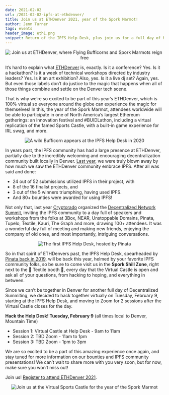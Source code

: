 ```yaml
---
date: 2021-02-02
url: /2021-02-02-ipfs-at-ethdenver/
title: Join us at ETHDenver 2021, year of the Spork Marmot!
author: Jenn Turner
tags: events
header_image: eth1.png
snippet: Return of the IPFS Help Desk, plus join us for a full day of hacking IPFS!
---
```


<p style="text-align: center;">
  <img src="/img/120-ipfs-at-ethdenver/flyingspork.png" alt="Join us at ETHDenver, where Flying Bufficorns and Spork Marmots reign free">
</p>

It’s hard to explain what [ETHDenver](https://www.ethdenver.com/) is, exactly. Is it a conference? Yes. Is it a hackathon? Is it a week of technical workshops directed by industry leaders? Yes. Is it an art exhibition? Also, yes. Is it a live dj set? Again, yes. But even those labels don’t do justice to the magic that happens when all of those things combine and settle on the Denver tech scene. 

That is why we’re so excited to be part of this year’s ETHDenver, which is 100% virtual so everyone around the globe can experience the magic for themselves! In this, the year of the Spork Marmot, attendees worldwide will be able to participate in one of North America’s largest Ethereum gatherings: an innovation festival and #BUIDLathon, including a virtual replication of the famed Sports Castle, with a built-in game experience for IRL swag, and more. 

<p style="text-align: center;">
  <img src="/img/120-ipfs-at-ethdenver/helpdesk2020.jpg" alt="A wild Bufficorn appears at the IPFS Help Desk in 2020">
</p>

In years past, the IPFS community has had a large presence at ETHDenver, partially due to the incredibly welcoming and encouraging decentralization community built locally in Denver. [Last year](https://blog.ipfs.io/2020-02-07-ethdenver-2020/), we were truly blown away by how much we saw the ETHDenver community embrace IPFS. After all was said and done: 

 * 24 out of 52 submissions utilized IPFS in their project, with
 * 8 of the 16 finalist projects, and
 * 3 out of the 5 winners triumphing, having used IPFS. 
 * And 80+ bounties were awarded for using IPFS! 

Not only that, last year [Cryptorado](https://cryptorado.org/#/) organized the [Decentralized Network Summit](https://dnsummit.cryptorado.org/), inviting the IPFS community to a day full of speakers and workshops from the folks at 3Box, NEAR, Unstoppable Domains, Pinata, Tupelo, Textile, Kauri, The Graph and more, drawing 100+ attendees. It was a wonderful day full of meeting and making new friends, enjoying the company of old ones, and most importantly, intriguing conversations.

<p style="text-align: center;">
  <img src="/img/120-ipfs-at-ethdenver/ethdenver2019.jeg" alt="The first IPFS Help Desk, hosted by Pinata">
</p>

So in that spirit of ETHDenvers past, the IPFS Help Desk, spearheaded by [Pinata back in 2019](https://twitter.com/IPFSPinata/status/1096806565116399616), will be back this year, helmed by your favorite IPFS community folks, so be sure to come visit us in the **Spork Shill Zone**, right next to the 🥰 Textile booth 🥰, every day that the Virtual Castle is open and ask all of your questions, from hacking to hoping, and everything in between. 

Since we can’t be together in Denver for another full day of Decentralized Summiting, we decided to hack together virtually on Tuesday, February 9, starting at the IPFS Help Desk, and moving to Zoom for 2 sessions after the Virtual Castle closes for the day. 

**Hack the Help Desk! Tuesday, February 9** (all times local to Denver, Mountain Time)
 * Session 1: Virtual Castle at Help Desk - 9am to 11am 
 * Session 2: TBD Zoom - 11am to 1pm 
 * Session 3: TBD Zoom - 1pm to 3pm 
 
We are so excited to be a part of this amazing experience once again, and stay tuned for more information on our bounties and IPFS community presentations! We can’t wait to share more with you very soon, but for now, make sure you won’t miss out!

Join us! [Register to attend ETHDenver 2021](https://www.ethdenver.com/).

<p style="text-align: center;">
  <img src="/img/120-ipfs-at-ethdenver/sportscastle.png" alt="Join us at the Virtual Sports Castle for the year of the Spork Marmot">
</p>
